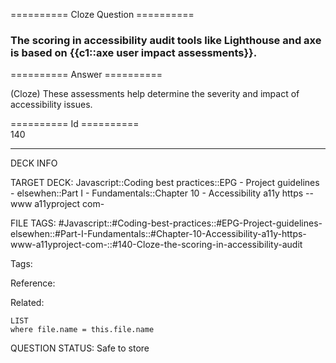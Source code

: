 ========== Cloze Question ==========

###  The scoring in accessibility audit tools like Lighthouse and axe is based on {{c1::axe user impact assessments}}.  

========== Answer ==========  

(Cloze) These assessments help determine the severity and impact of accessibility issues.

========== Id ==========  
140

---

DECK INFO

TARGET DECK: Javascript::Coding best practices::EPG - Project guidelines - elsewhen::Part I - Fundamentals::Chapter 10 - Accessibility a11y https --www a11yproject com-

FILE TAGS: #Javascript::#Coding-best-practices::#EPG-Project-guidelines-elsewhen::#Part-I-Fundamentals::#Chapter-10-Accessibility-a11y-https-www-a11yproject-com-::#140-Cloze-the-scoring-in-accessibility-audit

Tags:

Reference:

Related:

```dataview
LIST
where file.name = this.file.name
```

QUESTION STATUS: Safe to store
